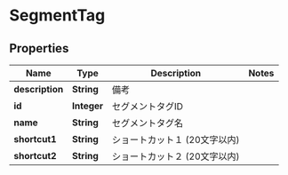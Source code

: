 

# SegmentTag


## Properties

Name | Type | Description | Notes
------------ | ------------- | ------------- | -------------
**description** | **String** | 備考 | 
**id** | **Integer** | セグメントタグID | 
**name** | **String** | セグメントタグ名 | 
**shortcut1** | **String** | ショートカット１ (20文字以内) | 
**shortcut2** | **String** | ショートカット２ (20文字以内) | 



